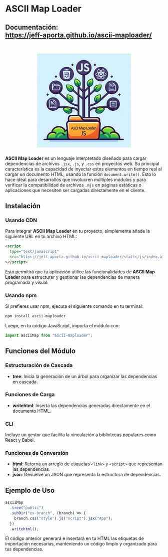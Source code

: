 # ASCII Map Loader

<h2>
    Documentación:
    <br/>
    <a target="_blank" href="https://jeff-aporta.github.io/ascii-maploader/">
        https://jeff-aporta.github.io/ascii-maploader/
        <br/>
        <br/>
        <p align="center">
            <img src="static/img/logo.jpeg" width="300" height="300" />
        </p>
    </a>
</h2>

**ASCII Map Loader** es un lenguaje interpretado diseñado para cargar dependencias de archivos `.jsx`, `.js`, y `.css` en proyectos web. Su principal característica es la capacidad de inyectar estos elementos en tiempo real al cargar un documento HTML, usando la función `document.write()`. Esto lo hace ideal para desarrollos que involucren múltiples módulos y para verificar la compatibilidad de archivos `.mjs` en páginas estáticas o aplicaciones que necesiten ser cargadas directamente en el cliente.

## Instalación

### Usando CDN

Para integrar **ASCII Map Loader** en tu proyecto, simplemente añade la siguiente URL en tu archivo HTML:

```html
<script
  type="text/javascript"
  src="https://jeff-aporta.github.io/ascii-maploader/static/js/index.all.min.js"
></script>
```

Esto permitirá que tu aplicación utilice las funcionalidades de **ASCII Map Loader** para estructurar y gestionar las dependencias de manera programada y visual.

### Usando npm

Si prefieres usar npm, ejecuta el siguiente comando en tu terminal:

```bash
npm install ascii-maploader
```

Luego, en tu código JavaScript, importa el módulo con:

```javascript
import asciiMap from "ascii-maploader";
```

## Funciones del Módulo

### Estructuración de Cascada

- **tree**: Inicia la generación de un árbol para organizar las dependencias en cascada.

### Funciones de Carga

- **writehtml**: Inserta las dependencias generadas directamente en el documento HTML.

### CLI

Incluye un gestor que facilita la vinculación a bibliotecas populares como React y Babel.

### Funciones de Conversión

- **html**: Retorna un arreglo de etiquetas `<link>` y `<script>` que representan las dependencias.
- **json**: Devuelve un JSON que representa la estructura de dependencias.

## Ejemplo de Uso

```javascript
asciiMap
  .tree("public")
  .subDir("ex-branch", (branch) => {
    branch.css("style").js("script").jsx("App");
  })
  .writehtml();
```

El código anterior generará e insertará en tu HTML las etiquetas de importación necesarias, manteniendo un código limpio y organizado para tus dependencias.
